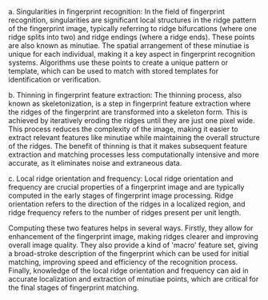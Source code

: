 a. Singularities in fingerprint recognition:
In the field of fingerprint recognition, singularities are significant local structures in the ridge pattern of the fingerprint image, typically referring to ridge bifurcations (where one ridge splits into two) and ridge endings (where a ridge ends). These points are also known as minutiae. The spatial arrangement of these minutiae is unique for each individual, making it a key aspect in fingerprint recognition systems. Algorithms use these points to create a unique pattern or template, which can be used to match with stored templates for identification or verification.

b. Thinning in fingerprint feature extraction:
The thinning process, also known as skeletonization, is a step in fingerprint feature extraction where the ridges of the fingerprint are transformed into a skeleton form. This is achieved by iteratively eroding the ridges until they are just one pixel wide. This process reduces the complexity of the image, making it easier to extract relevant features like minutiae while maintaining the overall structure of the ridges. The benefit of thinning is that it makes subsequent feature extraction and matching processes less computationally intensive and more accurate, as it eliminates noise and extraneous data.

c. Local ridge orientation and frequency:
Local ridge orientation and frequency are crucial properties of a fingerprint image and are typically computed in the early stages of fingerprint image processing. Ridge orientation refers to the direction of the ridges in a localized region, and ridge frequency refers to the number of ridges present per unit length. 

Computing these two features helps in several ways. Firstly, they allow for enhancement of the fingerprint image, making ridges clearer and improving overall image quality. They also provide a kind of 'macro' feature set, giving a broad-stroke description of the fingerprint which can be used for initial matching, improving speed and efficiency of the recognition process. Finally, knowledge of the local ridge orientation and frequency can aid in accurate localization and extraction of minutiae points, which are critical for the final stages of fingerprint matching.